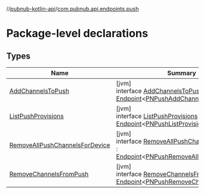 //[pubnub-kotlin-api](../../index.md)/[com.pubnub.api.endpoints.push](index.md)

# Package-level declarations

## Types

| Name | Summary |
|---|---|
| [AddChannelsToPush](-add-channels-to-push/index.md) | [jvm]<br>interface [AddChannelsToPush](-add-channels-to-push/index.md) : [Endpoint](../com.pubnub.api/-endpoint/index.md)&lt;[PNPushAddChannelResult](../../../../pubnub-core/pubnub-core-api/pubnub-core-api/com.pubnub.api.models.consumer.push/-p-n-push-add-channel-result/index.md)&gt; |
| [ListPushProvisions](-list-push-provisions/index.md) | [jvm]<br>interface [ListPushProvisions](-list-push-provisions/index.md) : [Endpoint](../com.pubnub.api/-endpoint/index.md)&lt;[PNPushListProvisionsResult](../../../../pubnub-core/pubnub-core-api/pubnub-core-api/com.pubnub.api.models.consumer.push/-p-n-push-list-provisions-result/index.md)&gt; |
| [RemoveAllPushChannelsForDevice](-remove-all-push-channels-for-device/index.md) | [jvm]<br>interface [RemoveAllPushChannelsForDevice](-remove-all-push-channels-for-device/index.md) : [Endpoint](../com.pubnub.api/-endpoint/index.md)&lt;[PNPushRemoveAllChannelsResult](../../../../pubnub-core/pubnub-core-api/pubnub-core-api/com.pubnub.api.models.consumer.push/-p-n-push-remove-all-channels-result/index.md)&gt; |
| [RemoveChannelsFromPush](-remove-channels-from-push/index.md) | [jvm]<br>interface [RemoveChannelsFromPush](-remove-channels-from-push/index.md) : [Endpoint](../com.pubnub.api/-endpoint/index.md)&lt;[PNPushRemoveChannelResult](../../../../pubnub-core/pubnub-core-api/pubnub-core-api/com.pubnub.api.models.consumer.push/-p-n-push-remove-channel-result/index.md)&gt; |
